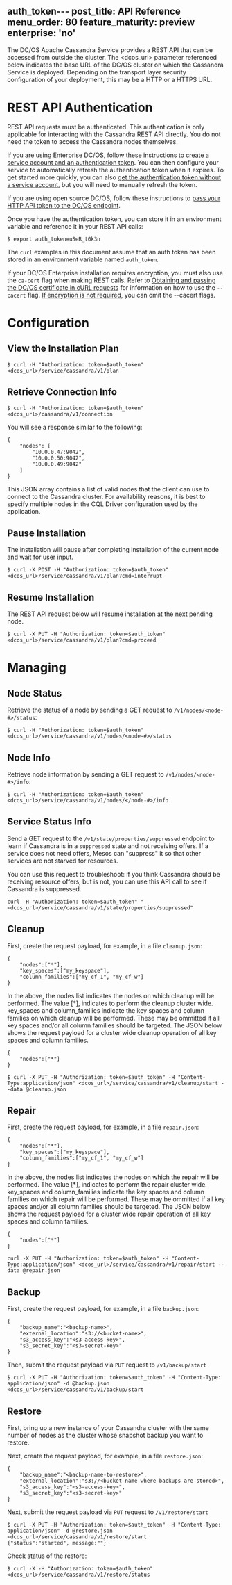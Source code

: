 auth_token---
post_title: API Reference
menu_order: 80
feature_maturity: preview
enterprise: 'no'
---

The DC/OS Apache Cassandra Service provides a REST API that can be accessed from outside the cluster. The <dcos_url> parameter referenced below indicates the base URL of the DC/OS cluster on which the Cassandra Service is deployed. Depending on the transport layer security configuration of your deployment, this may be a HTTP or a HTTPS URL.

<a name="#rest-auth"></a>
# REST API Authentication

REST API requests must be authenticated. This authentication is only applicable for interacting with the Cassandra REST API directly. You do not need the token to access the Cassandra nodes themselves.

If you are using Enterprise DC/OS, follow these instructions to [create a service account and an authentication token](https://docs.mesosphere.com/1.9/administration/id-and-access-mgt/service-auth/custom-service-auth/). You can then configure your service to automatically refresh the authentication token when it expires. To get started more quickly, you can also [get the authentication token without a service account](https://docs.mesosphere.com/1.9/administration/id-and-access-mgt/iam-api/), but you will need to manually refresh the token.

If you are using open source DC/OS, follow these instructions to [pass your HTTP API token to the DC/OS endpoint](https://dcos.io/docs/1.9/administration/id-and-access-mgt/iam-api/).

Once you have the authentication token, you can store it in an environment variable and reference it in your REST API calls:

```
$ export auth_token=uSeR_t0k3n
```

The `curl` examples in this document assume that an auth token has been stored in an environment variable named `auth_token`.

If your DC/OS Enterprise installation requires encryption, you must also use the `ca-cert` flag when making REST calls. Refer to [Obtaining and passing the DC/OS certificate in cURL requests](https://docs.mesosphere.com/1.9/administration/tls-ssl/#get-dcos-cert) for information on how to use the `--cacert` flag. [If encryption is not required](https://docs.mesosphere.com/1.9/administration/tls-ssl/), you can omit the --cacert flags.

# Configuration

## View the Installation Plan

```
$ curl -H "Authorization: token=$auth_token" <dcos_url>/service/cassandra/v1/plan
```

## Retrieve Connection Info

```
$ curl -H "Authorization: token=$auth_token" <dcos_url>/cassandra/v1/connection
```

You will see a response similar to the following:

```
{
    "nodes": [
        "10.0.0.47:9042",
        "10.0.0.50:9042",
        "10.0.0.49:9042"
    ]
}
```

This JSON array contains a list of valid nodes that the client can use to connect to the Cassandra cluster. For availability reasons, it is best to specify multiple nodes in the CQL Driver configuration used by the application.

## Pause Installation

The installation will pause after completing installation of the current node and wait for user input.

```
$ curl -X POST -H "Authorization: token=$auth_token" <dcos_url>/service/cassandra/v1/plan?cmd=interrupt
```

## Resume Installation

The REST API request below will resume installation at the next pending node.

```
$ curl -X PUT -H "Authorization: token=$auth_token" <dcos_url>/service/cassandra/v1/plan?cmd=proceed
```

# Managing

## Node Status
Retrieve the status of a node by sending a GET request to `/v1/nodes/<node-#>/status`:

```
$ curl -H "Authorization: token=$auth_token" <dcos_url>/service/cassandra/v1/nodes/<node-#>/status
```

## Node Info
Retrieve node information by sending a GET request to `/v1/nodes/<node-#>/info`:

```
$ curl -H "Authorization: token=$auth_token" <dcos_url>/service/cassandra/v1/nodes/</node-#>/info
```

## Service Status Info
Send a GET request to the `/v1/state/properties/suppressed` endpoint to learn if Cassandra is in a `suppressed` state and not receiving offers. If a service does not need offers, Mesos can "suppress" it so that other services are not starved for resources.

You can use this request to troubleshoot: if you think Cassandra should be receiving resource offers, but is not, you can use this API call to see if Cassandra is suppressed.

```
curl -H "Authorization: token=$auth_token" "<dcos_url>/service/cassandra/v1/state/properties/suppressed"
```

## Cleanup

First, create the request payload, for example, in a file `cleanup.json`:

```
{
    "nodes":["*"],
    "key_spaces":["my_keyspace"],
    "column_families":["my_cf_1", "my_cf_w"]
}
```

In the above, the nodes list indicates the nodes on which cleanup will be performed. The value [*], indicates to perform the cleanup cluster wide. key_spaces and column_families indicate the key spaces and column families on which cleanup will be performed. These may be ommitted if all key spaces and/or all column families should be targeted. The JSON below shows the request payload for a cluster wide cleanup operation of all key spaces and column families.

```
{
    "nodes":["*"]
}
```

```
$ curl -X PUT -H "Authorization: token=$auth_token" -H "Content-Type:application/json" <dcos_url>/service/cassandra/v1/cleanup/start --data @cleanup.json
```

## Repair

First, create the request payload, for example, in a file `repair.json`:

```
{
    "nodes":["*"],
    "key_spaces":["my_keyspace"],
    "column_families":["my_cf_1", "my_cf_w"]
}
```
In the above, the nodes list indicates the nodes on which the repair will be performed. The value [*], indicates to perform the repair cluster wide. key_spaces and column_families indicate the key spaces and column families on which repair will be performed. These may be ommitted if all key spaces and/or all column families should be targeted. The JSON below shows the request payload for a cluster wide repair operation of all key spaces and column families.

```
{
    "nodes":["*"]
}
```

```
curl -X PUT -H "Authorization: token=$auth_token" -H "Content-Type:application/json" <dcos_url>/service/cassandra/v1/repair/start --data @repair.json
```

## Backup

First, create the request payload, for example, in a file `backup.json`:

```
{
    "backup_name":"<backup-name>",
    "external_location":"s3://<bucket-name>",
    "s3_access_key":"<s3-access-key>",
    "s3_secret_key":"<s3-secret-key>"
}
```

Then, submit the request payload via `PUT` request to `/v1/backup/start`

```
$ curl -X PUT -H "Authorization: token=$auth_token" -H "Content-Type: application/json" -d @backup.json <dcos_url>/service/cassandra/v1/backup/start
```

## Restore

First, bring up a new instance of your Cassandra cluster with the same number of nodes as the cluster whose snapshot backup you want to restore.

Next, create the request payload, for example, in a file `restore.json`:

```
{
    "backup_name":"<backup-name-to-restore>",
    "external_location":"s3://<bucket-name-where-backups-are-stored>",
    "s3_access_key":"<s3-access-key>",
    "s3_secret_key":"<s3-secret-key>"
}
```

Next, submit the request payload via `PUT` request to `/v1/restore/start`

```
$ curl -X PUT -H "Authorization: token=$auth_token" -H "Content-Type: application/json" -d @restore.json <dcos_url>/service/cassandra/v1/restore/start
{"status":"started", message:""}
```

Check status of the restore:

```
$ curl -X -H "Authorization: token=$auth_token" <dcos_url>/service/cassandra/v1/restore/status
```

